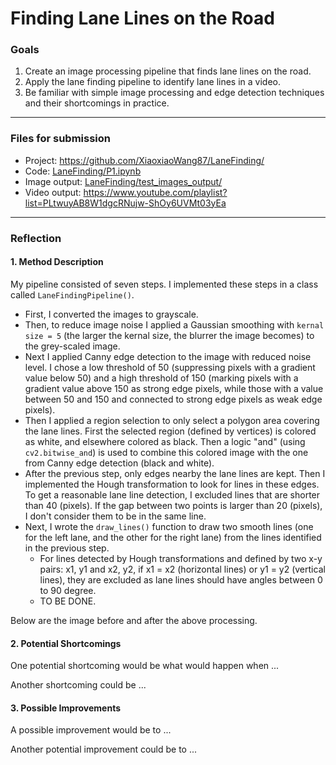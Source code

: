 # Finding Lane Lines on the Road

### Goals

1. Create an image processing pipeline that finds lane lines on the road.
2. Apply the lane finding pipeline to identify lane lines in a video.
3. Be familiar with simple image processing and edge detection techniques and their shortcomings in practice.


---

### Files for submission

- Project: https://github.com/XiaoxiaoWang87/LaneFinding/
- Code: [LaneFinding/P1.ipynb](https://github.com/XiaoxiaoWang87/LaneFinding/blob/master/P1.ipynb)
- Image output: [LaneFinding/test_images_output/](https://github.com/XiaoxiaoWang87/LaneFinding/tree/master/test_images_output)
- Video output: https://www.youtube.com/playlist?list=PLtwuyAB8W1dgcRNujw-ShOy6UVMt03yEa

---

### Reflection

#### 1. Method Description

My pipeline consisted of seven steps. I implemented these steps in a class called `LaneFindingPipeline()`.

- First, I converted the images to grayscale.
- Then, to reduce image noise I applied a Gaussian smoothing with `kernal size = 5` (the larger the kernal size, the blurrer the image becomes) to the grey-scaled image.
- Next I applied Canny edge detection to the image with reduced noise level. I chose a low threshold of 50 (suppressing pixels with a gradient value below 50) and a high threshold of 150 (marking pixels with a gradient value above 150 as strong edge pixels, while those with a value between 50 and 150 and connected to strong edge pixels as weak edge pixels).
- Then I applied a region selection to only select a polygon area covering the lane lines. First the selected region (defined by vertices) is colored as white, and elsewhere colored as black. Then a logic "and"  (using `cv2.bitwise_and`) is used to combine this colored image with the one from Canny edge detection (black and white).
- After the previous step, only edges nearby the lane lines are kept. Then I implemented the Hough transformation to look for lines in these edges. To get a reasonable lane line detection, I excluded lines that are shorter than 40 (pixels). If the gap between two points is larger than 20 (pixels), I don't consider them to be in the same line.
- Next, I wrote the `draw_lines()` function to draw two smooth lines (one for the left lane, and the other for the right lane) from the lines identified in the previous step.
  - For lines detected by Hough transformations and defined by two x-y pairs: x1, y1 and x2, y2, if x1 = x2 (horizontal lines) or y1 = y2 (vertical lines), they are excluded as lane lines should have angles between 0 to 90 degree.
  - TO BE DONE.

Below are the image before and after the above processing.


#### 2. Potential Shortcomings


One potential shortcoming would be what would happen when ...

Another shortcoming could be ...


#### 3. Possible Improvements

A possible improvement would be to ...

Another potential improvement could be to ...

